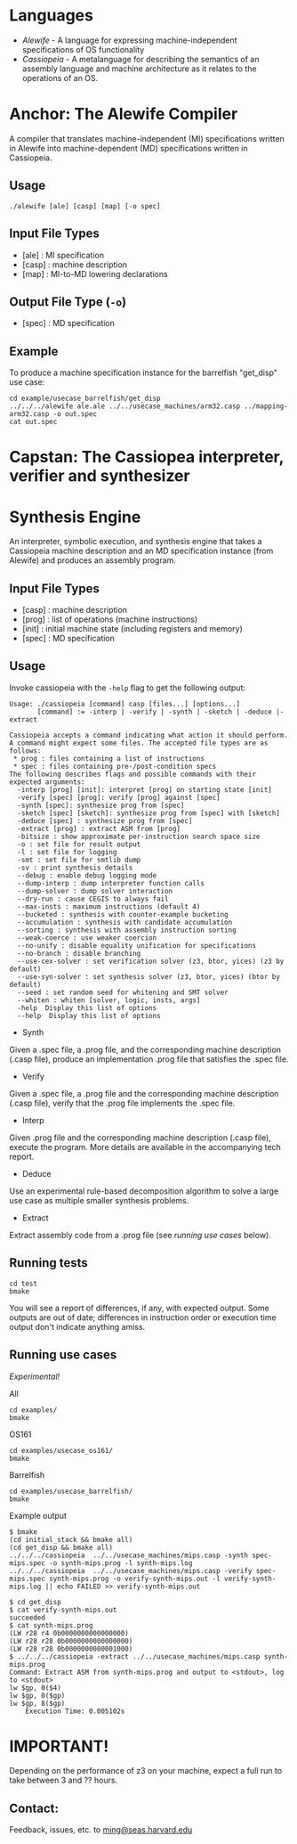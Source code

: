 # Languages
* *Alewife* - A language for expressing machine-independent specifications of OS
  functionality
* *Cassiopeia* - A metalanguage for describing the semantics of an assembly
  language and machine architecture as it relates to the operations of an OS.

# Anchor: The Alewife Compiler
A compiler that translates machine-independent (MI) specifications written in
Alewife into machine-dependent (MD) specifications written in Cassiopeia.

## Usage
```
./alewife [ale] [casp] [map] [-o spec]
```

## Input File Types
 * [ale] : MI specification
 * [casp] : machine description
 * [map] : MI-to-MD lowering declarations

## Output File Type (`-o`)
 * [spec] : MD specification

## Example

To produce a machine specification instance for the barrelfish "get_disp" use case:

```
cd example/usecase_barrelfish/get_disp
../../../alewife ale.ale ../../usecase_machines/arm32.casp ../mapping-arm32.casp -o out.spec
cat out.spec
```

# Capstan: The Cassiopea interpreter, verifier and synthesizer

# Synthesis Engine
An interpreter, symbolic execution, and synthesis engine that takes a
Cassiopeia machine description and an MD specification instance (from Alewife)
and produces an assembly program.

## Input File Types
 * [casp] : machine description
 * [prog] : list of operations (machine instructions)
 * [init] : initial machine state (including registers and memory)
 * [spec] : MD specification

## Usage
Invoke cassiopeia with the `-help` flag to get the following output:
```
Usage: ./cassiopeia [command] casp [files...] [options...]
       [command] := -interp | -verify | -synth | -sketch | -deduce |-extract

Cassiopeia accepts a command indicating what action it should perform.
A command might expect some files. The accepted file types are as follows:
 * prog : files containing a list of instructions
 * spec : files containing pre-/post-condition specs
The following describes flags and possible commands with their expected arguments:
  -interp [prog] [init]: interpret [prog] on starting state [init]
  -verify [spec] [prog]: verify [prog] against [spec]
  -synth [spec]: synthesize prog from [spec]
  -sketch [spec] [sketch]: synthesize prog from [spec] with [sketch]
  -deduce [spec] : synthesize prog from [spec]
  -extract [prog] : extract ASM from [prog]
  -bitsize : show approximate per-instruction search space size
  -o : set file for result output
  -l : set file for logging
  -smt : set file for smtlib dump
  -sv : print synthesis details
  --debug : enable debug logging mode
  --dump-interp : dump interpreter function calls
  --dump-solver : dump solver interaction
  --dry-run : cause CEGIS to always fail
  --max-insts : maximum instructions (default 4)
  --bucketed : synthesis with counter-example bucketing
  --accumulation : synthesis with candidate accumulation
  --sorting : synthesis with assembly instruction sorting
  --weak-coerce : use weaker coercion
  --no-unify : disable equality unification for specifications
  --no-branch : disable branching
  --use-cex-solver : set verification solver (z3, btor, yices) (z3 by default)
  --use-syn-solver : set synthesis solver (z3, btor, yices) (btor by default)
  --seed : set random seed for whitening and SMT solver
  --whiten : whiten [solver, logic, insts, args]
  -help  Display this list of options
  --help  Display this list of options
```

* Synth

Given a .spec file, a .prog file, and the corresponding machine description
(.casp file), produce an implementation .prog file that satisfies the .spec
file.

* Verify

Given a .spec file, a .prog file and the corresponding machine description
(.casp file), verify that the .prog file implements the .spec file.

* Interp

Given .prog file and the corresponding machine description (.casp file),
execute the program. More details are available in the accompanying tech report.

* Deduce

Use an experimental rule-based decomposition algorithm to solve a large use
case as multiple smaller synthesis problems.

* Extract

Extract assembly code from a .prog file (see *running use cases* below).

## Running tests

```
cd test
bmake
```

You will see a report of differences, if any, with expected output.
Some outputs are out of date; differences in instruction order or execution
time output don't indicate anything amiss.

## Running use cases

*Experimental!*

All
```
cd examples/
bmake
```

OS161
```
cd examples/usecase_os161/
bmake
````

Barrelfish
```
cd examples/usecase_barrelfish/
bmake
```

Example output
```
$ bmake
(cd initial_stack && bmake all)
(cd get_disp && bmake all)
../../../cassiopeia  ../../usecase_machines/mips.casp -synth spec-mips.spec -o synth-mips.prog -l synth-mips.log
../../../cassiopeia  ../../usecase_machines/mips.casp -verify spec-mips.spec synth-mips.prog -o verify-synth-mips.out -l verify-synth-mips.log || echo FAILED >> verify-synth-mips.out
```

```
$ cd get_disp
$ cat verify-synth-mips.out
succeeded
$ cat synth-mips.prog
(LW r28 r4 0b0000000000000000)
(LW r28 r28 0b0000000000000000)
(LW r28 r28 0b0000000000001000)
$ ../../../cassiopeia -extract ../../usecase_machines/mips.casp synth-mips.prog
Command: Extract ASM from synth-mips.prog and output to <stdout>, log to <stdout>
lw $gp, 0($4)
lw $gp, 0($gp)
lw $gp, 8($gp)
	Execution Time: 0.005102s
```

# IMPORTANT!
Depending on the performance of z3 on your machine, expect a full run to take between 3 and ?? hours.

## Contact:

Feedback, issues, etc. to ming@seas.harvard.edu
